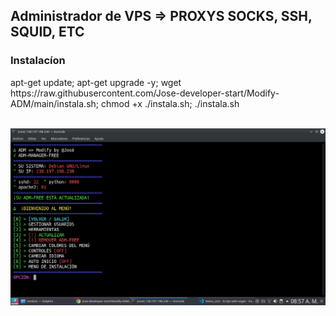 <h2>Administrador de VPS => PROXYS SOCKS, SSH, SQUID, ETC</h2>


<h3>Instalacíon</h3>
<p>apt-get update; apt-get upgrade -y; wget https://raw.githubusercontent.com/Jose-developer-start/Modify-ADM/main/instala.sh; chmod +x ./instala.sh; ./instala.sh</p>

<br>
<img src="ADM-img/adm-free.png">
